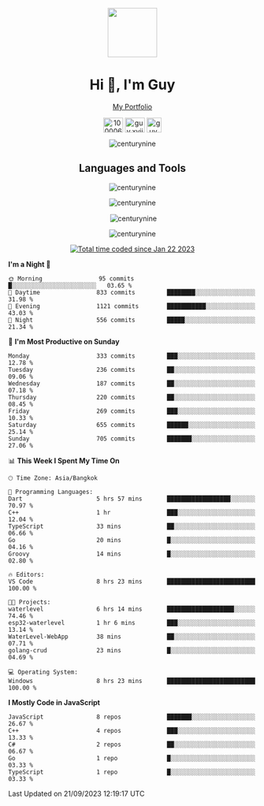 
<p align="center"><a href="https://portfolio-nextjs-puce-omega.vercel.app/" traget="_blank"> <img src="https://user-images.githubusercontent.com/109062980/213915698-3e79c409-24f8-4471-a5f8-e7a842ad3a0a.gif" width="100" /> </a></p>
 
<h1 align="center">Hi 👋, I'm Guy</h1>
<p align="center"><a href="https://portfolio-nextjs-puce-omega.vercel.app/" traget="_blank"> My Portfolio </a></p>

<p align="center">
<a href="https://fb.com/100006608053988" target="blank"><img align="center" src="https://raw.githubusercontent.com/rahuldkjain/github-profile-readme-generator/master/src/images/icons/Social/facebook.svg" alt="100006608053988" height="30" width="40" /></a>
<a href="https://instagram.com/guy.xvii" target="blank"><img align="center" src="https://raw.githubusercontent.com/rahuldkjain/github-profile-readme-generator/master/src/images/icons/Social/instagram.svg" alt="guy.xvii" height="30" width="40" /></a>
<a href="mailto:lowlifeix@gmail.com" target="blank"><img align="center" src="https://user-images.githubusercontent.com/109062980/226533395-e26b601f-4b8f-456f-affd-55dc944b4149.png" alt="guy.xvii" height="30" width="30" /></a>
 
</p>

<p align="center"> <img src="https://komarev.com/ghpvc/?username=centurynine&label=Profile%20views&color=0e75b6&style=for-the-badge" alt="centurynine" /> </p>

<h2 align="center">Languages and Tools</h3>

<!-- https://skillicons.dev/ -->
<p align="center">
<img src="https://skillicons.dev/icons?i=react,nodejs,tailwind,mongodb,html,css,js,bootstrap,jquery,cloudflare,php,java,cpp,py,dart,flutter,firebase,androidstudio,git,github,linux,mysql,postman,nginx,express" alt="centurynine" /> 
</p>
 
<p align="center"><img align="center" src="https://github-readme-stats-sigma-five.vercel.app/api/top-langs?username=centurynine&show_icons=true&locale=en&layout=compact&theme=" alt="centurynine" /></p>

<p align="center">&nbsp;<img align="center" src="https://github-readme-stats-sigma-five.vercel.app/api?username=centurynine&show_icons=true&locale=en&theme=" alt="centurynine" /></p>

<p align="center"><img align="center" src="https://github-readme-streak-stats.herokuapp.com/?user=centurynine&theme=" alt="centurynine" /></p>
<p align="center">
<a href="https://wakatime.com/@9ded98d1-6308-4a11-a75a-63f31fdc4e7a"><img src="https://wakatime.com/badge/user/9ded98d1-6308-4a11-a75a-63f31fdc4e7a.svg" alt="Total time coded since Jan 22 2023" /></a>
  
<!--START_SECTION:waka-->
**I'm a Night 🦉** 

```text
🌞 Morning                95 commits          █░░░░░░░░░░░░░░░░░░░░░░░░   03.65 % 
🌆 Daytime                833 commits         ████████░░░░░░░░░░░░░░░░░   31.98 % 
🌃 Evening                1121 commits        ███████████░░░░░░░░░░░░░░   43.03 % 
🌙 Night                  556 commits         █████░░░░░░░░░░░░░░░░░░░░   21.34 % 
```
📅 **I'm Most Productive on Sunday** 

```text
Monday                   333 commits         ███░░░░░░░░░░░░░░░░░░░░░░   12.78 % 
Tuesday                  236 commits         ██░░░░░░░░░░░░░░░░░░░░░░░   09.06 % 
Wednesday                187 commits         ██░░░░░░░░░░░░░░░░░░░░░░░   07.18 % 
Thursday                 220 commits         ██░░░░░░░░░░░░░░░░░░░░░░░   08.45 % 
Friday                   269 commits         ███░░░░░░░░░░░░░░░░░░░░░░   10.33 % 
Saturday                 655 commits         ██████░░░░░░░░░░░░░░░░░░░   25.14 % 
Sunday                   705 commits         ███████░░░░░░░░░░░░░░░░░░   27.06 % 
```


📊 **This Week I Spent My Time On** 

```text
🕑︎ Time Zone: Asia/Bangkok

💬 Programming Languages: 
Dart                     5 hrs 57 mins       ██████████████████░░░░░░░   70.97 % 
C++                      1 hr                ███░░░░░░░░░░░░░░░░░░░░░░   12.04 % 
TypeScript               33 mins             ██░░░░░░░░░░░░░░░░░░░░░░░   06.66 % 
Go                       20 mins             █░░░░░░░░░░░░░░░░░░░░░░░░   04.16 % 
Groovy                   14 mins             █░░░░░░░░░░░░░░░░░░░░░░░░   02.80 % 

🔥 Editors: 
VS Code                  8 hrs 23 mins       █████████████████████████   100.00 % 

🐱‍💻 Projects: 
waterlevel               6 hrs 14 mins       ███████████████████░░░░░░   74.46 % 
esp32-waterlevel         1 hr 6 mins         ███░░░░░░░░░░░░░░░░░░░░░░   13.14 % 
WaterLevel-WebApp        38 mins             ██░░░░░░░░░░░░░░░░░░░░░░░   07.71 % 
golang-crud              23 mins             █░░░░░░░░░░░░░░░░░░░░░░░░   04.69 % 

💻 Operating System: 
Windows                  8 hrs 23 mins       █████████████████████████   100.00 % 
```

**I Mostly Code in JavaScript** 

```text
JavaScript               8 repos             ███████░░░░░░░░░░░░░░░░░░   26.67 % 
C++                      4 repos             ███░░░░░░░░░░░░░░░░░░░░░░   13.33 % 
C#                       2 repos             ██░░░░░░░░░░░░░░░░░░░░░░░   06.67 % 
Go                       1 repo              █░░░░░░░░░░░░░░░░░░░░░░░░   03.33 % 
TypeScript               1 repo              █░░░░░░░░░░░░░░░░░░░░░░░░   03.33 % 
```




 Last Updated on 21/09/2023 12:19:17 UTC
<!--END_SECTION:waka-->
  
</p>

